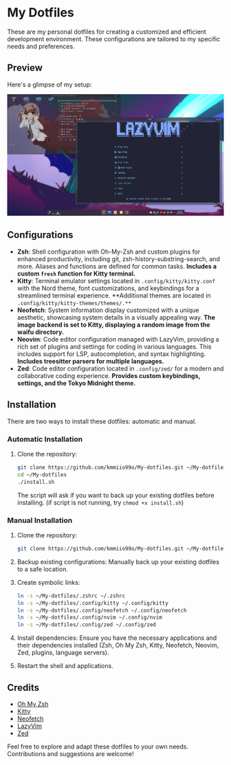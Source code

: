 # My Dotfiles

These are my personal dotfiles for creating a customized and efficient development environment. These configurations are tailored to my specific needs and preferences.

## Preview

Here's a glimpse of my setup:

<img src="images/preview.png" width="1000">

## Configurations

-   **Zsh**: Shell configuration with Oh-My-Zsh and custom plugins for enhanced productivity, including git, zsh-history-substring-search, and more. Aliases and functions are defined for common tasks. **Includes a custom `fresh` function for Kitty terminal.**
-   **Kitty**: Terminal emulator settings located in `.config/kitty/kitty.conf` with the Nord theme, font customizations, and keybindings for a streamlined terminal experience. **Additional themes are located in `.config/kitty/kitty-themes/themes/.**`
-   **Neofetch**: System information display customized with a unique aesthetic, showcasing system details in a visually appealing way. **The image backend is set to Kitty, displaying a random image from the waifu directory.**
-   **Neovim**: Code editor configuration managed with LazyVim, providing a rich set of plugins and settings for coding in various languages. This includes support for LSP, autocompletion, and syntax highlighting. **Includes treesitter parsers for multiple languages.**
-   **Zed**: Code editor configuration located in `.config/zed/` for a modern and collaborative coding experience. **Provides custom keybindings, settings, and the Tokyo Midnight theme.**

## Installation

There are two ways to install these dotfiles: automatic and manual.

### Automatic Installation

1.  Clone the repository:
    ```bash
    git clone https://github.com/kmmiio99o/My-dotfiles.git ~/My-dotfiles
    cd ~/My-dotfiles
    ./install.sh
    ```
    The script will ask if you want to back up your existing dotfiles before installing. (if script is not running, try `chmod +x install.sh`)

### Manual Installation

1.  Clone the repository:
    ```bash
    git clone https://github.com/kmmiio99o/My-dotfiles.git ~/My-dotfiles
    ```

2.  Backup existing configurations: Manually back up your existing dotfiles to a safe location.

3.  Create symbolic links:
    ```bash
    ln -s ~/My-dotfiles/.zshrc ~/.zshrc
    ln -s ~/My-dotfiles/.config/kitty ~/.config/kitty
    ln -s ~/My-dotfiles/.config/neofetch ~/.config/neofetch
    ln -s ~/My-dotfiles/.config/nvim ~/.config/nvim
    ln -s ~/My-dotfiles/.config/zed ~/.config/zed
    ```

4.  Install dependencies: Ensure you have the necessary applications and their dependencies installed (Zsh, Oh My Zsh, Kitty, Neofetch, Neovim, Zed, plugins, language servers).

5.  Restart the shell and applications.

## Credits

-   [Oh My Zsh](https://ohmyz.sh/)
-   [Kitty](https://sw.kovidgoyal.net/kitty/)
-   [Neofetch](https://github.com/dylanaraps/neofetch)
-   [LazyVim](https://www.lazyvim.org/)
-   [Zed](https://zed.dev/)

Feel free to explore and adapt these dotfiles to your own needs. Contributions and suggestions are welcome!
